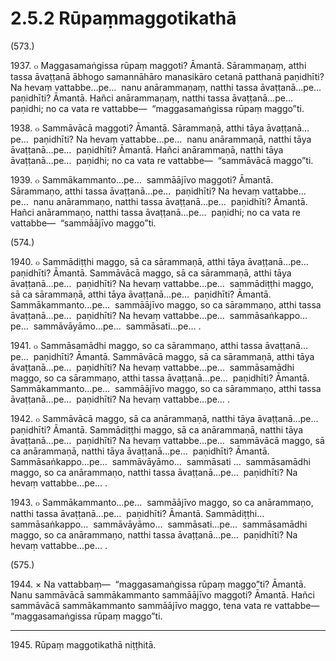 

# 2.5.2 Rūpaṃmaggotikathā




(573.)

1937\. ๐ Maggasamaṅgissa rūpaṃ maggoti? Āmantā. Sārammaṇaṃ, atthi tassa āvaṭṭanā ābhogo samannāhāro manasikāro cetanā patthanā paṇidhīti? Na hevaṃ vattabbe…pe…  nanu anārammaṇaṃ, natthi tassa āvaṭṭanā…pe…  paṇidhīti? Āmantā. Hañci anārammaṇaṃ, natthi tassa āvaṭṭanā…pe…  paṇidhi; no ca vata re vattabbe—  “maggasamaṅgissa rūpaṃ maggo”ti.

1938\. ๐ Sammāvācā maggoti? Āmantā. Sārammaṇā, atthi tāya āvaṭṭanā…pe…  paṇidhīti? Na hevaṃ vattabbe…pe…  nanu anārammaṇā, natthi tāya āvaṭṭanā…pe…  paṇidhīti? Āmantā. Hañci anārammaṇā, natthi tāya āvaṭṭanā…pe…  paṇidhi; no ca vata re vattabbe—  “sammāvācā maggo”ti.

1939\. ๐ Sammākammanto…pe…  sammāājīvo maggoti? Āmantā. Sārammaṇo, atthi tassa āvaṭṭanā…pe…  paṇidhīti? Na hevaṃ vattabbe…pe…  nanu anārammaṇo, natthi tassa āvaṭṭanā…pe…  paṇidhīti? Āmantā. Hañci anārammaṇo, natthi tassa āvaṭṭanā…pe…  paṇidhi; no ca vata re vattabbe—  “sammāājīvo maggo”ti.

(574.)

1940\. ๐ Sammādiṭṭhi maggo, sā ca sārammaṇā, atthi tāya āvaṭṭanā…pe…  paṇidhīti? Āmantā. Sammāvācā maggo, sā ca sārammaṇā, atthi tāya āvaṭṭanā…pe…  paṇidhīti? Na hevaṃ vattabbe…pe…  sammādiṭṭhi maggo, sā ca sārammaṇā, atthi tāya āvaṭṭanā…pe…  paṇidhīti? Āmantā. Sammākammanto…pe…  sammāājīvo maggo, so ca sārammaṇo, atthi tassa āvaṭṭanā…pe…  paṇidhīti? Na hevaṃ vattabbe…pe…  sammāsaṅkappo…pe…  sammāvāyāmo…pe…  sammāsati…pe… .

1941\. ๐ Sammāsamādhi maggo, so ca sārammaṇo, atthi tassa āvaṭṭanā…pe…  paṇidhīti? Āmantā. Sammāvācā maggo, sā ca sārammaṇā, atthi tāya āvaṭṭanā…pe…  paṇidhīti? Na hevaṃ vattabbe…pe…  sammāsamādhi maggo, so ca sārammaṇo, atthi tassa āvaṭṭanā…pe…  paṇidhīti? Āmantā. Sammākammanto…pe…  sammāājīvo maggo, so ca sārammaṇo, atthi tassa āvaṭṭanā…pe…  paṇidhīti? Na hevaṃ vattabbe…pe… .

1942\. ๐ Sammāvācā maggo, sā ca anārammaṇā, natthi tāya āvaṭṭanā…pe…  paṇidhīti? Āmantā. Sammādiṭṭhi maggo, sā ca anārammaṇā, natthi tāya āvaṭṭanā…pe…  paṇidhīti? Na hevaṃ vattabbe…pe…  sammāvācā maggo, sā ca anārammaṇā, natthi tāya āvaṭṭanā…pe…  paṇidhīti? Āmantā. Sammāsaṅkappo…pe…  sammāvāyāmo…  sammāsati …  sammāsamādhi maggo, so ca anārammaṇo, natthi tassa āvaṭṭanā…pe…  paṇidhīti? Na hevaṃ vattabbe…pe… .

1943\. ๐ Sammākammanto…pe…  sammāājīvo maggo, so ca anārammaṇo, natthi tassa āvaṭṭanā…pe…  paṇidhīti? Āmantā. Sammādiṭṭhi…  sammāsaṅkappo…  sammāvāyāmo…  sammāsati…pe…  sammāsamādhi maggo, so ca anārammaṇo, natthi tassa āvaṭṭanā…pe…  paṇidhīti? Na hevaṃ vattabbe…pe… .

(575.)

1944\. × Na vattabbaṃ—  “maggasamaṅgissa rūpaṃ maggo”ti? Āmantā. Nanu sammāvācā sammākammanto sammāājīvo maggoti? Āmantā. Hañci sammāvācā sammākammanto sammāājīvo maggo, tena vata re vattabbe—  “maggasamaṅgissa rūpaṃ maggo”ti.

---

1945\. Rūpaṃ maggotikathā niṭṭhitā.





